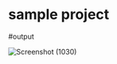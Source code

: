 # sample project

#output


![Screenshot (1030)](https://user-images.githubusercontent.com/115502587/195802773-216f291e-db33-4cbf-b20d-fa737cbe6149.png)
